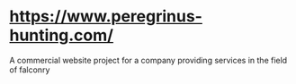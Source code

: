 # https://www.peregrinus-hunting.com/
A commercial website project for a company providing services in the field of falconry
